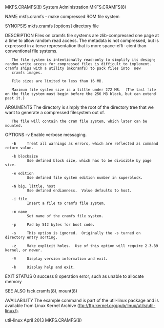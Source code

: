 MKFS.CRAMFS(8)                                                                              System Administration                                                                              MKFS.CRAMFS(8)



NAME
       mkfs.cramfs - make compressed ROM file system

SYNOPSIS
       mkfs.cramfs [options] directory file

DESCRIPTION
       Files  on cramfs file systems are zlib-compressed one page at a time to allow random read access.  The metadata is not compressed, but is expressed in a terse representation that is more space-effi-
       cient than conventional file systems.

       The file system is intentionally read-only to simplify its design; random write access for compressed files is difficult to implement.  cramfs ships with a utility (mkcramfs) to pack files into  new
       cramfs images.

       File sizes are limited to less than 16 MB.

       Maximum file system size is a little under 272 MB.  (The last file on the file system must begin before the 256 MB block, but can extend past it.)

ARGUMENTS
       The directory is simply the root of the directory tree that we want to generate a compressed filesystem out of.

       The file will contain the cram file system, which later can be mounted.

OPTIONS
       -v     Enable verbose messaging.

       -E     Treat all warnings as errors, which are reflected as command return value.

       -b blocksize
              Use defined block size, which has to be divisible by page size.

       -e edition
              Use defined file system edition number in superblock.

       -N big, little, host
              Use defined endianness.  Value defaults to host.

       -i file
              Insert a file to cramfs file system.

       -n name
              Set name of the cramfs file system.

       -p     Pad by 512 bytes for boot code.

       -s     This option is ignored.  Originally the -s turned on directory entry sorting.

       -z     Make explicit holes.  Use of this option will require 2.3.39 kernel, or newer.

       -V     Display version information and exit.

       -h     Display help and exit.

EXIT STATUS
              0      success
              8      operation error, such as unable to allocate memory

SEE ALSO
       fsck.cramfs(8), mount(8)

AVAILABILITY
       The example command is part of the util-linux package and is available from Linux Kernel Archive ⟨ftp://ftp.kernel.org/pub/linux/utils/util-linux/⟩.



util-linux                                                                                        April 2013                                                                                   MKFS.CRAMFS(8)
